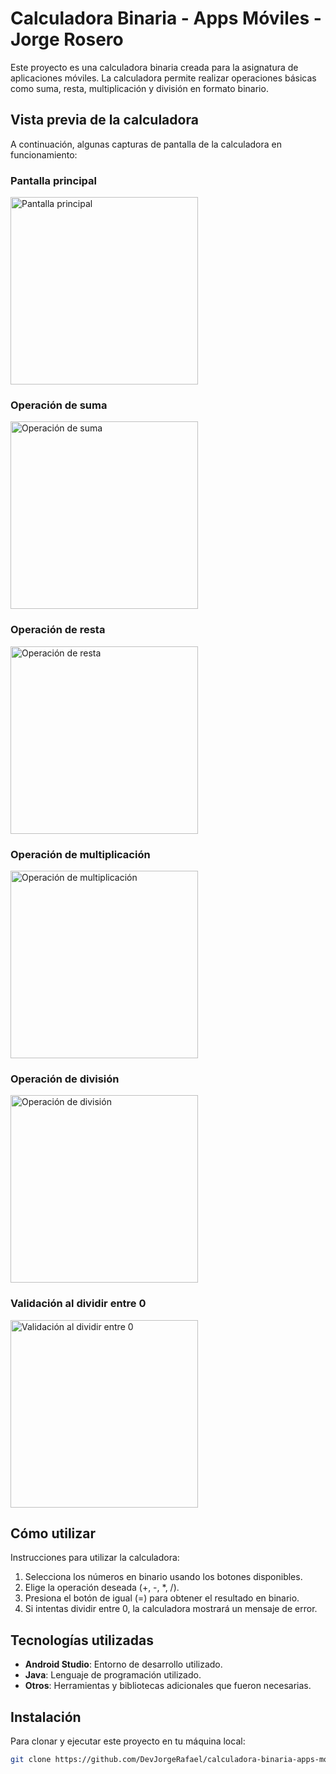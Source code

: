# Calculadora Binaria - Apps Móviles - Jorge Rosero

Este proyecto es una calculadora binaria creada para la asignatura de aplicaciones móviles. La calculadora permite realizar operaciones básicas como suma, resta, multiplicación y división en formato binario.

## Vista previa de la calculadora

A continuación, algunas capturas de pantalla de la calculadora en funcionamiento:

### Pantalla principal
<img src="assets/pantalla_principal.jpg" alt="Pantalla principal" width="300">

### Operación de suma
<img src="assets/operacion_suma.jpg" alt="Operación de suma" width="300">

### Operación de resta
<img src="assets/operacion_resta.jpg" alt="Operación de resta" width="300">

### Operación de multiplicación
<img src="assets/operacion_multiplicar.jpg" alt="Operación de multiplicación" width="300">

### Operación de división
<img src="assets/operacion_dividir.jpg" alt="Operación de división" width="300">

### Validación al dividir entre 0
<img src="assets/validar_division_0.jpg" alt="Validación al dividir entre 0" width="300">

## Cómo utilizar

Instrucciones para utilizar la calculadora:
1. Selecciona los números en binario usando los botones disponibles.
2. Elige la operación deseada (+, -, *, /).
3. Presiona el botón de igual (=) para obtener el resultado en binario.
4. Si intentas dividir entre 0, la calculadora mostrará un mensaje de error.

## Tecnologías utilizadas

- **Android Studio**: Entorno de desarrollo utilizado.
- **Java**: Lenguaje de programación utilizado.
- **Otros**: Herramientas y bibliotecas adicionales que fueron necesarias.

## Instalación

Para clonar y ejecutar este proyecto en tu máquina local:

```bash
git clone https://github.com/DevJorgeRafael/calculadora-binaria-apps-moviles.git
